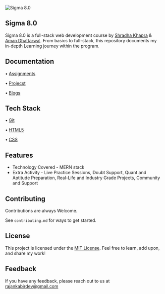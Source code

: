 

![Sigma 8.0](https://i.pinimg.com/736x/91/b8/16/91b816fdb3a54d925f6a7f19d1916c12.jpg)
## Sigma 8.0
Sigma 8.0 is a full-stack web development course by [Shradha Khapra](https://www.youtube.com/@ApnaCollegeOfficial) & [Aman Dhattarwal](https://www.youtube.com/@AmanDhattarwal). From basics to full-stack, this repository documents my in-depth Learning journey within the program.


## Documentation

• [Assignments](https://github.com/rajankumar-dev/Sigma8.0-WebDev/tree/main/assignment).

• [Projecst](https://github.com/rajankumar-dev/Sigma8.0-WebDev/tree/main/assignment)

• [Blogs](http://bit.ly/43KApkz)


## Tech Stack

• [Git](https://git-scm.com/)

• [HTML5](https://developer.mozilla.org/en-US/docs/Web/HTML)

• [CSS](https://developer.mozilla.org/en-US/docs/Web/CSS)


## Features

- Technology Covered - MERN stack
- Extra Activity - Live Practice Sessions, Doubt Support, Quant and Aptitude Preparation, Real-Life and Industry Grade Projects, Community and Support




## Contributing

Contributions are always Welcome.

See `contributing.md` for ways to get started.



## License
This project is licensed under the
[MIT License](https://choosealicense.com/licenses/mit/).  Feel free to learn, add upon, and share my work!


## Feedback

If you have any feedback, please reach out to us at rajankabirdev@gmail.com


